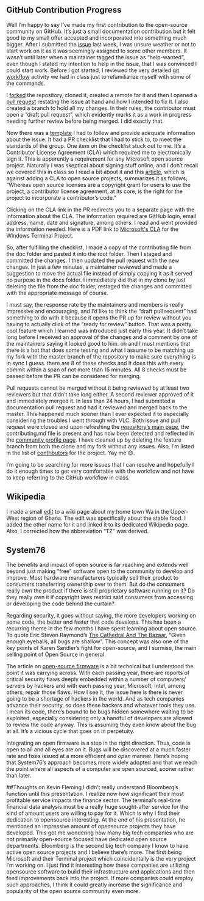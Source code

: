## GitHub Contribution Progress
Well I’m happy to say I’ve made my first contribution to the open-source community on GitHub. It’s just a small documentation contribution but it felt good to my small offer accepted and incorporated into something much bigger. After I submitted the [issue](https://github.com/microsoft/terminal/issues/3443) last week, I was unsure weather or not to start work on it as it was seemingly assigned to some other members. It wasn’t until later when a maintainer tagged the issue as “help-wanted”, even though I stated my intention to help in the issue, that I was convinced I could start work. 
Before I got started, I reviewed the very detailed [git workflow]( https://github.com/hunter-college-ossd-fall-2019/github-workflow-activity-01/blob/master/contribution-workflow.md) activity we had in class just to refamiliarize myself with some of the commands. 

I [forked](https://github.com/shakeel30/terminal) the repository, cloned it, created a remote for it and then I opened a [pull request]( ) restating the issue at hand and how I intended to fix it. I also created a branch to hold all my changes. In their rules, the contributor must open a “draft pull request”, which evidently marks it as a work in progress needing further review before being merged. I did exactly that.

Now there was a [template](https://github.com/microsoft/terminal/blob/master/.github/PULL_REQUEST_TEMPLATE.md) I had to follow and provide adequate information about the issue. It had a PR checklist that I had to stick to, to meet the standards of the group. One item on the checklist stuck out to me. It’s a Contributor License Agreement (CLA) which required me to electronically sign it. This is apparently a requirement for any Microsoft open source project. Naturally I was skeptical about signing stuff online, and I don’t recall we covered this in class so I read a bit about it and this [article](https://ben.balter.com/2018/01/02/why-you-probably-shouldnt-add-a-cla-to-your-open-source-project/), which is against adding a CLA to open source projects, summarizes it as follows; “Whereas open source licenses are a copyright grant for users to use the project, a contributor license agreement, at its core, is the right for the project to incorporate a contributor’s code.” 

Clicking on the CLA link in the PR redirects you to a separate page with the information about the CLA. The information required are GitHub login, email address, name, date and signature, among others. I read and went provided the information needed. Here is a PDF link to [Microsoft's CLA]( https://opensource.microsoft.com/pdf/microsoft-contribution-license-agreement.pdf) for the Windows Terminal Project.


So, after fulfilling the checklist, I made a copy of the contributing file from the doc folder and pasted it into the root folder. Then I staged and committed the changes. I then updated the pull request with the new changes. 
In just a few minutes, a maintainer reviewed and made a suggestion to move the actual file instead of simply copying it as it served no purpose in the docs folder. I immediately did that in my clone by just deleting the file from the doc folder, restaged the changes and committed with the appropriate message of course. 

I must say, the response rate by the maintainers and members is really impressive and encouraging, and I’d like to think the “draft pull request” had something to do with it because it opens the PR up for review without you having to actually click of the “ready for review” button. That was a pretty cool feature which I learned was introduced just early this year. It didn’t take long before I received an approval of the changes and a comment by one of the maintainers saying it looked good to him. oh and I must mentions that there is a bot that does some testing and what I assume to be matching up my fork with the master branch of the repository to make sure everything is in sync I guess. there are 8 of these checks and It does this with every commit within a span of not more than 15 minutes. All 8 checks must be passed before the PR can be considered for merging. 

Pull requests cannot be merged without it being reviewed by at least two reviewers but that didn’t take long either. A second reviewer approved of it and immediately merged it. In less than 24 hours, I had submitted a documentation pull request and had it reviewed and merged back to the master. This happened much sooner than I ever expected it to especially considering the troubles I went through with VLC. 
Both issue and pull request were closed and upon refreshing the [repository’s main page]( https://github.com/microsoft/terminal), the contributing.md file is present and has now been detected and reflected in the [community profile page](https://github.com/microsoft/terminal/community). I have cleaned up by deleting the feature branch from both the clone and my fork without any issues. Also, I’m listed in the list of [contributors]( https://github.com/microsoft/terminal/graphs/contributors) for the project. Yay me 😊.

I’m going to be searching for more issues that I can resolve and hopefully I do it enough times to get very comfortable with the workflow and not have to keep referring to the GitHub workflow in class. 




## Wikipedia
I made a small [edit]( https://en.wikipedia.org/wiki/Special:Contributions/Shakeel03) to a wiki page about my home town Wa in the Upper-West region of Ghana. The edit was specifically about the stable food. I added the other name for it and linked it to its dedicated Wikipedia page. Also, I corrected how the abbreviation “TZ” was derived.


## System76
The benefits and impact of open source is far reaching and extends well beyond just making “free” software open to the community to develop and improve. Most hardware manufacturers typically sell their product to consumers transferring ownership over to them. But do the consumers really own the product if there is still proprietary software running on it? Do they really own it if copyright laws restrict said consumers from accessing or developing the code behind the curtain?

Regarding security, it goes without saying, the more developers working on some code, the better and faster that code develops. This has been a recurring theme in the few  months I have spent learning about open source. To quote Eric Steven Raymond’s [The Cathedral And The Bazaar]( http://www.catb.org/~esr/writings/cathedral-bazaar/cathedral-bazaar/index.html),  “Given enough eyeballs, all bugs are shallow”. This concept was also one of the key points of Karen Sandler’s fight for open-source, and I surmise, the main selling point of Open Source in general. 

The article on [open-source firmware]( https://cacm.acm.org/magazines/2019/10/239673-open-source-firmware/fulltext) is a bit technical but I understood the point it was carrying across. With each passing year, there are reports of critical security flaws deeply embedded within a number of computers/ servers by hackers and with each passing year, Microsoft, Intel, among others, repair those flaws. How I see it, the issue here is there is never going to be a shortage of hackers in the world. And as tech companies advance their security, so does these hackers and whatever tools they use. I mean its code, there’s bound to be bugs hidden somewhere waiting to be exploited, especially considering only a handful of developers are allowed to review the code anyway. This is assuming they even know about the bug at all. It’s a vicious cycle that goes on in perpetuity. 

Integrating an open firmware is a step in the right direction.  Thus, code is open to all and all eyes are on it. Bugs will be discovered at a much faster rate and fixes issued at a more efficient and *open* manner. Here’s hoping that System76’s approach becomes more widely adopted and that we reach the point where all aspects of a computer are open sourced, sooner rather than later.

##Thoughts on Kevin Fleming
I didn’t really understand Bloomberg’s function until this presentation. I realize now how significant their most profitable service impacts the finance sector. The terminal’s real-time financial data analysis must be a really huge sought-after service for the kind of amount users are willing to pay for it. Which is why I find their dedication to opensource interesting. At the end of his presentation, he mentioned an impressive amount of opensource projects they have developed.
This got me wondering how many big tech companies who are not primarily open-source focused have dedicated open source departments. Bloomberg is the second big tech company I know to have active open source projects and I believe there’s more. The first being Microsoft and their Terminal project which coincidentally is the very project I’m working on. 
I just find it interesting how these companies are utilizing opensource software to build their infrastructure and applications and then feed improvements back into the project. If more companies could employ such approaches, I think it could greatly increase the significance and popularity of the open source community even more.

